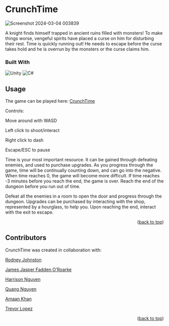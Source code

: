 # CrunchTime

![Screenshot 2024-03-04 003839](https://github.com/Mbai2000/CrunchTime/assets/90491095/778749f7-a4b7-483a-ba9b-f406f8cc16ff)

A knight finds himself trapped in ancient ruins filled with monsters! To make things worse, vengeful spirits have placed a curse on him for disturbing their rest. Time is quickly running out! He needs to escape before the curse takes hold and he is overrun by the monsters or the curse claims him. 

### Built With

![Unity](https://img.shields.io/badge/unity-%23000000.svg?style=for-the-badge&logo=unity&logoColor=white)
![C#](https://img.shields.io/badge/c%23-%23239120.svg?style=for-the-badge&logo=csharp&logoColor=white)

## Usage
The game can be played here: [CrunchTime](https://michaelbai.itch.io/crunchtime)

Controls:

Move around with WASD

Left click to shoot/interact

Right click to dash

Escape/ESC to pause

Time is your most important resource. It can be gained through defeating enemies, and used to purchase upgrades. As you progress through the game, time will be continually counting down, and can go into the negative. When time reaches 0, the game will become more difficult. If time reaches -3 minutes before you reach the end, the game is over. Reach the end of the dungeon before you run out of time.

Defeat all the enemies in a room to open the door and progress through the dungeon. Upgrades can be purchased by interacting with the shop, represented by a hourglass, to help you. Upon reaching the end, interact with the exit to escape.

<p align="right">(<a href="#readme-top">back to top</a>)</p>

## Contributors

CrunchTime was created in collaboration with:

[Rodney Johnston](https://github.com/rodsters)

[James Jasper Fadden O’Roarke](https://github.com/profilename14)

[Harrison Nguyen](https://github.com/HN4982)

[Quang Nguyen](https://github.com/nguyenquangv97)

[Amaan Khan](https://github.com/khansahab117)

[Trevor Lopez](https://github.com/trevnerd)

<p align="right">(<a href="#readme-top">back to top</a>)</p>

